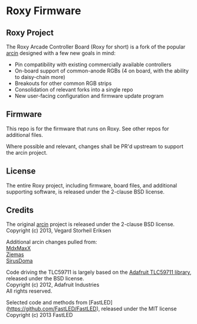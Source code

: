 # Roxy Firmware

## Roxy Project

The Roxy Arcade Controller Board (Roxy for short) is a fork of the popular [arcin](https://cgit.jvnv.net/arcin/) designed with a few new goals in mind:
* Pin compatibility with existing commercially available controllers
* On-board support of common-anode RGBs (4 on board, with the ability to daisy-chain more)
* Breakouts for other common RGB strips
* Consolidation of relevant forks into a single repo
* New user-facing configuration and firmware update program

## Firmware

This repo is for the firmware that runs on Roxy. See other repos for additional files.

Where possible and relevant, changes shall be PR'd upstream to support the arcin project.

## License

The entire Roxy project, including firmware, board files, and additional supporting software, is released under the 2-clause BSD license.

## Credits

The original [arcin](https://cgit.jvnv.net/arcin/) project is released under the 2-clause BSD license.  
Copyright (c) 2013, Vegard Storheil Eriksen

Additional arcin changes pulled from:  
[MdxMaxX](https://github.com/MdXMaxX/arcin)  
[Ziemas](https://github.com/Ziemas/arcin)  
[SirusDoma](https://github.com/SirusDoma/arcin)

Code driving the TLC59711 is largely based on the [Adafruit TLC59711 library](https://github.com/adafruit/Adafruit_TLC59711), released under the BSD license.  
Copyright (c) 2012, Adafruit Industries  
All rights reserved.

Selected code and methods from [FastLED]
(https://github.com/FastLED/FastLED), released under the MIT license  
Copyright (c) 2013 FastLED

